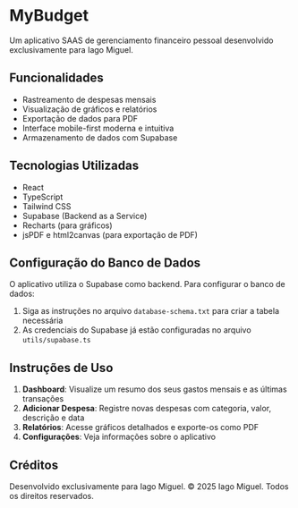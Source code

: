 # MyBudget
Um aplicativo SAAS de gerenciamento financeiro pessoal desenvolvido exclusivamente para Iago Miguel.
## Funcionalidades
- Rastreamento de despesas mensais
- Visualização de gráficos e relatórios
- Exportação de dados para PDF
- Interface mobile-first moderna e intuitiva
- Armazenamento de dados com Supabase
## Tecnologias Utilizadas
- React
- TypeScript
- Tailwind CSS
- Supabase (Backend as a Service)
- Recharts (para gráficos)
- jsPDF e html2canvas (para exportação de PDF)
## Configuração do Banco de Dados
O aplicativo utiliza o Supabase como backend. Para configurar o banco de dados:
1. Siga as instruções no arquivo `database-schema.txt` para criar a tabela necessária
2. As credenciais do Supabase já estão configuradas no arquivo `utils/supabase.ts`
## Instruções de Uso
1. **Dashboard**: Visualize um resumo dos seus gastos mensais e as últimas transações
2. **Adicionar Despesa**: Registre novas despesas com categoria, valor, descrição e data
3. **Relatórios**: Acesse gráficos detalhados e exporte-os como PDF
4. **Configurações**: Veja informações sobre o aplicativo
## Créditos
Desenvolvido exclusivamente para Iago Miguel.
© 2025 Iago Miguel. Todos os direitos reservados.